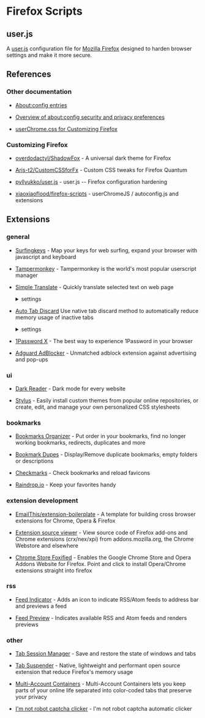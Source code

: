 # Firefox Scripts

## user.js

A [user.js](http://kb.mozillazine.org/User.js_file) configuration file for [Mozilla Firefox](https://www.mozilla.org/en-US/firefox/new/) designed to harden browser settings and make it more secure.

## References

### Other documentation

- [About:config entries](http://kb.mozillazine.org/About:config_entries)

- [Overview of about:config security and privacy preferences](https://www.ghacks.net/overview-firefox-aboutconfig-security-privacy-preferences/)

- [userChrome.css for Customizing Firefox](https://www.userchrome.org)

### Customizing Firefox

- [overdodactyl/ShadowFox](https://github.com/overdodactyl/ShadowFox) - A universal dark theme for Firefox

- [Aris-t2/CustomCSSforFx](https://github.com/Aris-t2/CustomCSSforFx) - Custom CSS tweaks for Firefox Quantum

- [pyllyukko/user.js](https://github.com/pyllyukko/user.js) - user.js -- Firefox configuration hardening

- [xiaoxiaoflood/firefox-scripts](https://github.com/xiaoxiaoflood/firefox-scripts) - userChromeJS / autoconfig.js and extensions

## Extensions

### general

- [Surfingkeys](https://addons.mozilla.org/en-US/firefox/addon/surfingkeys_ff/?src=search) - Map your keys for web surfing, expand your browser with javascript and keyboard

- [Tampermonkey](https://addons.mozilla.org/ru/firefox/addon/tampermonkey/) - Tampermonkey is the world's most popular userscript manager

- [Simple Translate](https://addons.mozilla.org/en-US/firefox/addon/simple-translate/) - Quickly translate selected text on web page
  <details>
    <summary>settings</summary>

    ### Web page

    | **key**                                     | **value** |
    |-------------------------------------------- | --------- |
    | Automatically switch to the second language | true      |

    ### General

    | **key**                     | **value** |
    |---------------------------- |---------  |
    | Target language             | russian   |
    | Secong language             | english   |
    | Show translation candidates | false     |

    ### Translation button

    | **key**                      | **value** |
    |------------------------------|-----------|
    | Display position - Direction | Bottom    |
    | Display position - Offset    | 20        |

    ### Translation panel

    | **key**                              | **value**                                                                           |
    |--------------------------------------|-------------------------------------------------------------------------------------|
    | Width                                | 480px                                                                               |
    | Height                               | 320px                                                                               |
    | Font size                            | 14px                                                                                |
    | Display position - Reference point   | Clicked Point                                                                       |
    | Display position - Direction         | Bottom                                                                              |
    | Display position - Offset            | 20                                                                                  |
    | Font color of translation result     | `#ffffff` ![](https://placehold.it/16/ffffff/000000?text=+)<br>`rgb(255, 255, 255)` |
    | Font color of translation candidates | `#e3ded5` ![](https://placehold.it/16/e3ded5/000000?text=+)<br>`rgb(227, 222, 213)` |
    | Background-color                     | `#007997` ![](https://placehold.it/16/007997/007896?text=+)<br>`rgb(0, 121, 151)`   |

    ### Preview

    ![](https://i.imgur.com/3czIumx.png)

    ----
  </details>

- [Auto Tab Discard](https://addons.mozilla.org/en-US/firefox/addon/auto-tab-discard/) Use native tab discard method to automatically reduce memory usage of inactive tabs
  <details>
    <summary>settings</summary>

    ### Discarding options

    | **key**                     | **value**          |
    |-----------------------------|--------------------|
    | discard after               | 600ms              |
    | when number of tabs exceeds | 3                  |
    | display in context menu     | false              |
    | do not discard when offline | true               |
    | toolbar click action        | discard other tabs |
    ----
  </details>

- [1Password X](https://addons.mozilla.org/en-US/firefox/addon/1password-x-password-manager/?src=collection) - The best way to experience 1Password in your browser

- [Adguard AdBlocker](https://addons.mozilla.org/en-US/firefox/addon/adguard-adblocker/?src=search) - Unmatched adblock extension against advertising and pop-ups

### ui

- [Dark Reader](https://addons.mozilla.org/en-US/firefox/addon/darkreader/?src=collection) - Dark mode for every website

- [Stylus](https://addons.mozilla.org/en-US/firefox/addon/styl-us/) - Easily install custom themes from popular online repositories, or create, edit, and manage your own personalized CSS stylesheets

### bookmarks

- [Bookmarks Organizer](https://addons.mozilla.org/en-US/firefox/addon/bookmarks-organizer/) - Put order in your bookmarks, find no longer working bookmarks, redirects, duplicates and more

- [Bookmark Dupes](https://addons.mozilla.org/en-US/firefox/addon/bookmark-dupes/) - Display/Remove duplicate bookmarks, empty folders or descriptions

- [Checkmarks](https://addons.mozilla.org/en-US/firefox/addon/checkmarks-web-ext/) - Check bookmarks and reload favicons

- [Raindrop.io](https://addons.mozilla.org/en-US/firefox/addon/raindropio/) - Keep your favorites handy

### extension development

- [EmailThis/extension-boilerplate](https://github.com/EmailThis/extension-boilerplate) - A template for building cross browser extensions for Chrome, Opera & Firefox

- [Extension source viewer](https://addons.mozilla.org/en-US/firefox/addon/crxviewer/) - View source code of Firefox add-ons and Chrome extensions (crx/nex/xpi) from addons.mozilla.org, the Chrome Webstore and elsewhere

- [Chrome Store Foxified](https://addons.mozilla.org/en-US/firefox/addon/chrome-store-foxified/?src=github) - Enables the Google Chrome Store and Opera Addons Website for Firefox. Point and click to install Opera/Chrome extensions straight into firefox

### rss

- [Feed Indicator](https://addons.mozilla.org/en-US/firefox/addon/feed-indicator/?src=search) - Adds an icon to indicate RSS/Atom feeds to address bar and previews a feed

- [Feed Preview](https://addons.mozilla.org/en-US/firefox/addon/feed-preview/) - Indicates available RSS and Atom feeds and renders previews

### other

- [Tab Session Manager](https://addons.mozilla.org/en-US/firefox/addon/tab-session-manager/) - Save and restore the state of windows and tabs

- [Tab Suspender](https://addons.mozilla.org/en-US/firefox/addon/ff-tab-suspender/) - Native, lightweight and performant open source extension that reduce Firefox's memory usage

- [Multi-Account Containers](https://addons.mozilla.org/en-GB/firefox/addon/multi-account-containers/) - Multi-Account Containers lets you keep parts of your online life separated into color-coded tabs that preserve your privacy

- [I'm not robot captcha clicker](https://addons.mozilla.org/en-US/firefox/addon/i-m-not-robot-captcha-clicker/) - I'm not robot captcha automatic clicker
